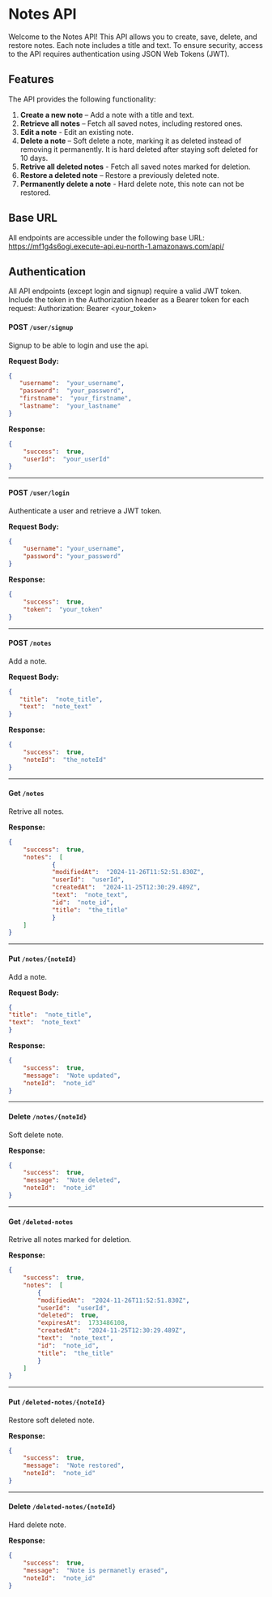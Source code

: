 # Notes API

Welcome to the Notes API! This API allows you to create, save, delete, and restore notes. Each note includes a title and text. To ensure security, access to the API requires authentication using JSON Web Tokens (JWT).

## Features

The API provides the following functionality:

1.  **Create a new note**  – Add a note with a title and text.
2.  **Retrieve all notes**  – Fetch all saved notes, including restored ones.
3. **Edit a note** - Edit an existing note.
4.  **Delete a note**  – Soft delete a note, marking it as deleted instead of removing it permanently. It is hard deleted after staying soft deleted for 10 days.
5. **Retrive all deleted notes** - Fetch all saved notes marked for deletion.
6.  **Restore a deleted note**  – Restore a previously deleted note.
7. **Permanently delete a note** - Hard delete note, this note can not be restored.

## Base URL 
All endpoints are accessible under the following base URL:
https://mf1g4s6ogi.execute-api.eu-north-1.amazonaws.com/api/


## Authentication

All API endpoints (except login and signup) require a valid JWT token. Include the token in the Authorization header as a Bearer token for each request:
Authorization: Bearer <your_token>

#### POST `/user/signup` 
Signup to be able to login and use the api.  

**Request Body:**  

 ```json 
{
	"username":  "your_username",
	"password":  "your_password",
	"firstname":  "your_firstname",
	"lastname":  "your_lastname"
}
```
**Response:**  
```json
{
	"success":  true,
	"userId":  "your_userId"
}
```
---
#### POST `/user/login` 
Authenticate a user and retrieve a JWT token.   

**Request Body:**  
 ```json 
 { 
	 "username": "your_username", 
	 "password": "your_password" 
 }
```

**Response:**  
```json
{
	"success":  true,
	"token":  "your_token"
}
```
___
#### POST `/notes` 

Add a note.   

**Request Body:**   
 ```json 
{
	"title":  "note_title",
	"text":  "note_text"
}
```

**Response:**  
```json
{
	"success":  true,
	"noteId":  "the_noteId"
}
```
___
#### Get `/notes` 
Retrive all notes.  

**Response:** 
```json
{
	"success":  true,
	"notes":  [
			{
			"modifiedAt":  "2024-11-26T11:52:51.830Z",
			"userId":  "userId",
			"createdAt":  "2024-11-25T12:30:29.489Z",
			"text":  "note_text",
			"id":  "note_id",
			"title":  "the_title"
			}
	]
}
```

___
#### Put `/notes/{noteId}`  
Add a note.  

**Request Body:**  
 ```json 
{
"title":  "note_title",
"text":  "note_text"
}
```

**Response:**  
```json
{
	"success":  true,
	"message":  "Note updated",
	"noteId":  "note_id"
}
```
___
#### Delete `/notes/{noteId}` 
Soft delete note.  

**Response:**
```json
{
	"success":  true,
	"message":  "Note deleted",
	"noteId":  "note_id"
}
```

---
#### Get `/deleted-notes` 
Retrive all notes marked for deletion.  

**Response:**
```json
{
	"success":  true,
	"notes":  [
		{
		"modifiedAt":  "2024-11-26T11:52:51.830Z",
		"userId":  "userId",
		"deleted":  true,
		"expiresAt":  1733486108,
		"createdAt":  "2024-11-25T12:30:29.489Z",
		"text":  "note_text",
		"id":  "note_id",
		"title":  "the_title"
		}
	]
}
```

---
#### Put `/deleted-notes/{noteId}` 
Restore soft deleted note.  

**Response:**  
```json
{
	"success":  true,
	"message":  "Note restored",
	"noteId":  "note_id"
}
```
 
 ---
 #### Delete `/deleted-notes/{noteId}` 
Hard delete note.  

**Response:**
```json
{
	"success":  true,
	"message":  "Note is permanetly erased",
	"noteId":  "note_id"
}
```
